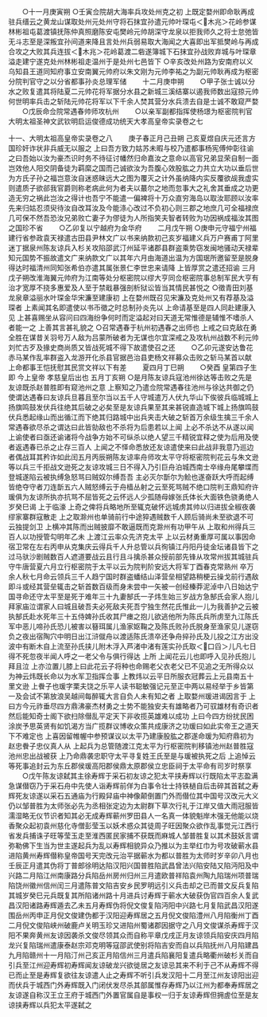 <!-- { "loadSidebar": true } -->
　　○十一月庚寅朔
○壬寅佥院胡大海率兵攻处州克之初  上既定婺州即命耿再成驻兵缙云之黄龙山谋取处州元处州守将石抹宜孙遣元帅叶琛屯＜木兆＞花岭参谋林彬祖屯葛渡镇抚陈仲真照磨陈安屯樊岭元帅胡深守龙泉以拒我师久之将士怠弛皆无斗志至是深叛宜孙间道来降且言处州兵弱易取大海闻之大喜即出军抵樊岭与再成合攻之大败其兵连拔＜木兆＞花岭葛渡二砦遂簿城下石抹宜孙战败弃城与叶琛章溢走建宁遂克处州林彬祖走温州于是处州七邑皆下
○辛亥改处州路为安南府以义乌知县王道同知府事立安南翼元帅府以朱文刚为元帅李祐之为副元帅耿再成为枢密分院判官守之以分省都事孙炎总理军储
　　十二月庚申朔
　　○甲子张士诚以分水之败复遣其将陆夏二元帅花将军据分水县之新城三溪结寨以遏我师数出寇掠元帅何世明率兵击之斩陆元帅花将军以下千余人焚其营分水兵溃去自是士诚不敢窥严婺
　　○戊辰命佥院常遇春帅师攻杭州
　　○以亲军副都指挥使杨璟为枢密院判官
大明太祖圣神文武钦明启运俊德成功统天大孝高皇帝实录卷之七

十一、大明太祖高皇帝实录卷之八
　　庚子春正月己丑朔  己亥夏煜自庆元还言方国珍奸诈状非兵威无以服之  上曰吾方致力姑苏未暇与校乃遣都事杨宪傅仲彰往谕之曰吾始以汝为豪杰识时务不待征讨幡然归命嘉汝之意命以高官兄弟显荣自制一面岂效他人阳交阴备徒为羁縻之国而己诚欲汝为吾腹心效股肱之力共立大功以垂后世为方氏子孙之福岂意汝自迷惑昧远大之图为覆灭之计外虽纳降内实反覆欲觇我虚实则遣质子欲郤我官爵则称老病此何为者夫以蕞尔之地而忽事大之礼舍其垂成之功更造无穷之祸此岂汝之得计也吾宁不能遣一偏裨将十万众直穷海岛以取汝耶顾以汝率先来归姑忍须臾待汝自改耳汝及今能涤心改过不负初心则三郡之地庶几可全福禄庶几可保不然吾恐汝兄弟败亡妻子为僇徒为人所指笑夫智者转败为功因祸成福汝其图之国珍不省
　　○乙卯复以宁越府为金华府
　　二月戊午朔
○庚申元守福宁州福建行省参政袁天禄遣古田县尹林文广以书来纳款初己亥岁福建义兵万户赛甫丁阿里迷丁据泉州陈友谅兵入杉关攻陷邵武汀州延平诸郡县群盗乘势窃发闽地骚动天禄辈知元国势不振故遣文广来纳款文广以其年六月由海道出温为方国珉所邀留至是脱身得达时福清州同知张希伯亦遣其属张景仁李世忠来请降  上皆厚赏之遣还招谕
三月戊子朔改淮海翼元帅府为江南等处分枢密院以缪大亨同佥枢密院事总制军民大亨有治才宽厚不挠多惠爱及人至于禁戢暴强剖析狱讼皆当其情民甚悦之
○徵青田刘基龙泉章溢丽水叶琛金华宋濂至建康初  上在婺州既召见宋濂及克处州又有荐基及溢琛者  上素闻其名即遣使以书币徵之时总制孙炎先以  上命请基至是四人同赴建康入见  上甚喜赐坐从容问曰四海纷争何时而定溢起对曰天道无常惟德是辅惟不嗜杀人者能一之  上善其言甚礼貌之
○召常遇春于杭州初遇春之出师也  上戒之曰克敌在勇全胜在谋昔关羽号万人敌为吕蒙所破者为无谋也尔宜深戒之及攻杭州战数不利元帅刘忙古歹及掾史商尚质又皆战死城不得下故遣使召之还
　　○乙卯元遂安达鲁花赤马某作乱率群盗入龙游开化杀县官据邑治县吏杨文祥募众击败之斩马某首以献  上命都事王恺抚慰其民赏文祥以下有差
　　夏四月丁巳朔
　　○癸酉  皇第四子生即  今上皇帝  孝慈皇后出也
五月丁亥朔
○是月陈友谅兵寇池州徐达等击败之先是友谅既杀赵普胜即有窥池州之意  上察知之乃遣佥院常遇春往池州与徐达共御之仍使谓达遇春曰友谅兵旦暮且至尔当以五千人守城遣万人伏九华山下俟彼兵临城城上扬旗鸣鼓发伏兵往绝其后破之必矣至是友谅兵果至其来甚锐直造城下城上扬旗鸣鼓伏兵悉起缘山而出循江而下绝其归路城中出兵夹击大破之斩首万余级生擒三千余人常遇春欲尽杀之谓达曰此皆勍敌也不杀将为后患若以上闻  上必不杀达不从遂以闻  上谕使者曰亟还谕诸将今战争方始不可纵杀以绝人望三千精锐宜释之使为后用及使者返遇春已杀之止存三百人  上闻之不怿命悉放还友谅遣使来曰此战非我意乃巡边者偶战耳其矜诈如此闰五月丙辰朔陈友谅率舟师攻太平守将枢密院判花云与朱文逊等以兵三千拒战文逊死之友谅攻城三日不得入乃引巨舟泊城西南士卒缘舟尾攀堞而登城遂陷云被执缚急怒骂曰贼奴尔缚吾吾  主必灭尔斮尔为鲙也遂奋跃大呼而起缚皆绝夺守者刀连斮五六人贼怒缚云于舟樯丛射之云至死骂贼不绝口院判王鼎知府许瑗俱为友谅所执亦抗骂不屈皆死之云怀远人少孤随母嫁张氏体长大面铁色骁勇绝人岁癸巳谒  上于临濠  上奇之俾将兵略地所至辄克破怀远城虏其帅以归进拔全椒夜袭缪家寨群寇散走  上之取滁州也单骑前行中途猝遇贼数千人顾后骑尚未至欲退不可云独提剑卫  上横冲其陈而出贼披靡不敢逼既而克滁州有功甲午从  上取和州得兵三百人以功授管勾明年乙未  上渡江云率众先济克太平  上以云材勇重厚可属以事因命宿卫常在左右丙申从克集庆云得兵千人升总管以兵徇镇江丹阳丹徒金坛诸县皆下之过马驮沙剧贼数百人遮道要战云且行且斗擒杀甚众授前部先锋从攻常州拔其城驻兵守牛唐营夏六月立行枢密院于太平以云为院判阶安远大将军丁酉春克常熟州  卒万余人秋七月命云领兵三千人趋宁国时群盗蟠结山泽营垒相望路稍梗云操戈前行遇敌即斗或经其营垒辄击之斩首数百级而身未尝中一矢被一创经榛莽泥淖中八日始达宁国寻命还守太平至是死于难年三十九妻郜氏一子炜生始三岁战方急郜氏会家人抱儿拜家庙泣谓家人曰城且破吾夫必死敌夫死吾宁独生然花氏惟此一儿为我善护之云被执郜氏赴水死年三十五侍婢孙氏收其尸瘗之抱儿欲逃他所为陈氏兵所虏至九江陈氏军中恶儿啼孙氏恐儿被害以簮珥属儿渔家妪鞠之及陈氏败孙氏脱身至渔家见儿遂窃负之夜出宿陶穴中明日出江浒僦舟以渡适陈氏溃卒还争舟捽孙氏及儿投之江方出没波中有断木自上流至孙氏挟儿附木浮入芦渚中渚有莲实孙氏取＜口舀＞儿凡七日得不死忽夜半闻人呼之一老父令与俱行得达  上所  上闻花云儿也即呼入见孙氏抱儿拜且泣  上亦泣置儿膝上曰此花云子将种也命赐老父衣老父已不见追之无所得众以为神云炜既长命以为水军卫指挥佥事  上教炜以云平日所服衣冠葬云上元县南五十里文逊  上餋子也瑗字栗夫饶之乐平人读书聪敏强记元至正中两以易经举于乡皆第一及会试不第放浪吴越间每醉辄大言自负人未有知之者  上取婺州瑗进谒因言于  上曰方今元祚垂尽四方鼎沸豪杰材勇之士势不能独安夫有雄略者乃可驭雄材有奇识者然后能知奇士阁下欲扫除僣乱平定天下非收揽英雄难以成功  上曰今四方纷扰民困涂炭予思英贤有如饥渴方当广揽群议博收众策共成康济之功瑗曰如此实帝王之道天下不难定也  上喜因留帷幄中参预谋议以太平乃建康股肱之郡遂命瑗为知府鼎初为赵忠餋子忠仪真人从  上起兵为总管随渡江克太平为行枢密院判移镇池州赵普胜寇池州忠出战被获  上乃命鼎袭忠职守太平寻复姓王氏至是与瑗被执死之后  上追悼云等死事追封云为东丘郡侯瑗高阳郡侯鼎太原郡侯立忠臣祠于太平命有司岁时祭享
　　○戊午陈友谅弑其主徐寿辉于采石初友谅之犯太平挟寿辉以行既陷太平志盈满急谋僣窃乃于采石舟中先使人诣寿辉前佯为白事令壮士持铁檛自后击碎其首弑之寿辉死友谅遂以采石五通庙为行殿舁庙中神像颠倒置门外而僣位其中国号汉改元大义仍以邹普胜为太师张必先为丞相张定边为太尉群下草次行礼于江岸又值大雨冠服皆濡湿略无仪节识者知其必无成寿辉蕲州罗田县人一名真一体貌魁岸木强无他能以烧香聚众起初袁州慈化寺僧彭莹玉以妖术惑众其徒周子旺因聚众欲作乱事觉元江西行省发兵捕诛子旺等莹玉走至淮西匿民家捕不获既而麻城人邹普胜复以其术鼓妖言谓弥勒佛下生当为世主遂起兵为乱以寿辉相貌异众乃推以为主举红巾为号攻破蕲水县进陷黄州寿辉僣称皇帝国号天完改元治平据蕲水为都以普胜为太师时岁辛卯八月也壬辰正月遣其伪将丁普郎徐明达陷汉阳兴国普胜陷武昌曾法兴陷安陆又陷沔阳及中兴路二月陷江州南康路分兵陷岳州房州归州三月遣欧普祥陷袁州陶九陷瑞州项普瑞陷饶州徽州信州闰三月遣陈普文陷吉安乡民罗明远引义兵击却之已而普文反兵复陷其城岁癸巳元兵既复其所陷诸州路十月进兵讨寿辉于蕲水大破获伪官四百余人复武昌汉阳诸路寿辉遁去乙未五月寿辉伪将倪文俊复陷沔阳中兴路七月复陷武昌汉阳遂围岳州丙申正月倪文俊建伪都于汉阳迎寿辉居之五月倪文俊陷澧州八月陷衡州丁酉二月倪文俊陷峡州破鹿卢关明玉珍又进陷州蜀诸郡因据守之八月文俊谋杀寿辉于汉阳不果奔黄州友谅因袭杀文俊尽领其众而自称平章戊戌正月友谅领兵陷安庆四月陷龙兴复陷瑞州遣康泰赵宗邓克明等寇邵武使别将陷吉安而自以兵陷抚州八月陷建昌九月陷赣州十一月陷汀州己亥正月陷信州三月遣兵陷襄阳复遣兵略衢州破杉关而自引兵至江州迎寿辉初寿辉闻友谅破龙兴欲徙居之友谅忌其来不利于己不从寿辉不得已而止至是寿辉复欲往友谅遣人止之寿辉不听引兵发汉阳十二月至江州友谅阳出迎而伏兵于城西门外寿辉既入门闭伏发尽杀其部属惟存寿辉乃以江州为都奉寿辉居之友谅遂自称汉王立王府于城西门外置官属自是事权一归于友谅寿辉但拥虗位至是友谅挟寿辉以兵犯太平遂弑之
